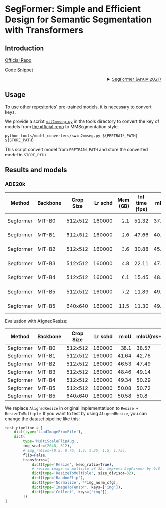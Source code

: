# SegFormer: Simple and Efficient Design for Semantic Segmentation with Transformers

## Introduction

<!-- [ALGORITHM] -->

<a href="https://github.com/NVlabs/SegFormer">Official Repo</a>

<a href="https://github.com/open-mmlab/mmsegmentation/blob/v0.17.0/mmseg/models/backbones/mit.py#L246">Code Snippet</a>

<details>
<summary align="right"><a href="https://arxiv.org/abs/2105.15203">SegFormer (ArXiv'2021)</a></summary>

```latex
@article{xie2021segformer,
  title={SegFormer: Simple and Efficient Design for Semantic Segmentation with Transformers},
  author={Xie, Enze and Wang, Wenhai and Yu, Zhiding and Anandkumar, Anima and Alvarez, Jose M and Luo, Ping},
  journal={arXiv preprint arXiv:2105.15203},
  year={2021}
}
```

</details>

## Usage

To use other repositories' pre-trained models, it is necessary to convert keys.

We provide a script [`mit2mmseg.py`](../../tools/model_converters/mit2mmseg.py) in the tools directory to convert the key of models from [the official repo](https://github.com/NVlabs/SegFormer) to MMSegmentation style.

```shell
python tools/model_converters/swin2mmseg.py ${PRETRAIN_PATH} ${STORE_PATH}
```

This script convert model from `PRETRAIN_PATH` and store the converted model in `STORE_PATH`.

## Results and models

### ADE20k

| Method | Backbone | Crop Size | Lr schd | Mem (GB) | Inf time (fps) | mIoU | mIoU(ms+flip) | config | download |
| ------ | -------- | --------- | ------: | -------: | -------------- | ---: | ------------- | ------ | -------- |
|Segformer | MIT-B0 | 512x512 | 160000 | 2.1 | 51.32 | 37.41 | 38.34 | [config](https://github.com/open-mmlab/mmsegmentation/blob/master/configs/segformer/segformer_mit-b0_512x512_160k_ade20k.py) | [model](https://download.openmmlab.com/mmsegmentation/v0.5/segformer/segformer_mit-b0_512x512_160k_ade20k/segformer_mit-b0_512x512_160k_ade20k_20210726_101530-8ffa8fda.pth) &#124; [log](https://download.openmmlab.com/mmsegmentation/v0.5/segformer/segformer_mit-b0_512x512_160k_ade20k/segformer_mit-b0_512x512_160k_ade20k_20210726_101530.log.json) |
|Segformer | MIT-B1 | 512x512 | 160000 | 2.6 | 47.66 | 40.97 | 42.54 | [config](https://github.com/open-mmlab/mmsegmentation/blob/master/configs/segformer/segformer_mit-b1_512x512_160k_ade20k.py) | [model](https://download.openmmlab.com/mmsegmentation/v0.5/segformer/segformer_mit-b1_512x512_160k_ade20k/segformer_mit-b1_512x512_160k_ade20k_20210726_112106-d70e859d.pth) &#124; [log](https://download.openmmlab.com/mmsegmentation/v0.5/segformer/segformer_mit-b1_512x512_160k_ade20k/segformer_mit-b1_512x512_160k_ade20k_20210726_112106.log.json) |
|Segformer | MIT-B2 | 512x512 | 160000 | 3.6 | 30.88 | 45.58 | 47.03 | [config](https://github.com/open-mmlab/mmsegmentation/blob/master/configs/segformer/segformer_mit-b2_512x512_160k_ade20k.py) | [model](https://download.openmmlab.com/mmsegmentation/v0.5/segformer/segformer_mit-b2_512x512_160k_ade20k/segformer_mit-b2_512x512_160k_ade20k_20210726_112103-cbd414ac.pth) &#124; [log](https://download.openmmlab.com/mmsegmentation/v0.5/segformer/segformer_mit-b2_512x512_160k_ade20k/segformer_mit-b2_512x512_160k_ade20k_20210726_112103.log.json) |
|Segformer | MIT-B3 | 512x512 | 160000 | 4.8 | 22.11 | 47.82 | 48.81 | [config](https://github.com/open-mmlab/mmsegmentation/blob/master/configs/segformer/segformer_mit-b3_512x512_160k_ade20k.py) | [model](https://download.openmmlab.com/mmsegmentation/v0.5/segformer/segformer_mit-b3_512x512_160k_ade20k/segformer_mit-b3_512x512_160k_ade20k_20210726_081410-962b98d2.pth) &#124; [log](https://download.openmmlab.com/mmsegmentation/v0.5/segformer/segformer_mit-b3_512x512_160k_ade20k/segformer_mit-b3_512x512_160k_ade20k_20210726_081410.log.json) |
|Segformer | MIT-B4 | 512x512 | 160000 | 6.1 | 15.45 | 48.46 | 49.76 | [config](https://github.com/open-mmlab/mmsegmentation/blob/master/configs/segformer/segformer_mit-b4_512x512_160k_ade20k.py) | [model](https://download.openmmlab.com/mmsegmentation/v0.5/segformer/segformer_mit-b4_512x512_160k_ade20k/segformer_mit-b4_512x512_160k_ade20k_20210728_183055-7f509d7d.pth) &#124; [log](https://download.openmmlab.com/mmsegmentation/v0.5/segformer/segformer_mit-b4_512x512_160k_ade20k/segformer_mit-b4_512x512_160k_ade20k_20210728_183055.log.json) |
|Segformer | MIT-B5 | 512x512 | 160000 | 7.2 | 11.89 | 49.13 | 50.22 | [config](https://github.com/open-mmlab/mmsegmentation/blob/master/configs/segformer/segformer_mit-b5_512x512_160k_ade20k.py) | [model](https://download.openmmlab.com/mmsegmentation/v0.5/segformer/segformer_mit-b5_512x512_160k_ade20k/segformer_mit-b5_512x512_160k_ade20k_20210726_145235-94cedf59.pth) &#124; [log](https://download.openmmlab.com/mmsegmentation/v0.5/segformer/segformer_mit-b5_512x512_160k_ade20k/segformer_mit-b5_512x512_160k_ade20k_20210726_145235.log.json) |
|Segformer | MIT-B5 | 640x640 | 160000 | 11.5 | 11.30 | 49.62 | 50.36 | [config](https://github.com/open-mmlab/mmsegmentation/blob/master/configs/segformer/segformer_mit-b5_640x640_160k_ade20k.py) | [model](https://download.openmmlab.com/mmsegmentation/v0.5/segformer/segformer_mit-b5_640x640_160k_ade20k/segformer_mit-b5_640x640_160k_ade20k_20210801_121243-41d2845b.pth) &#124; [log](https://download.openmmlab.com/mmsegmentation/v0.5/segformer/segformer_mit-b5_640x640_160k_ade20k/segformer_mit-b5_640x640_160k_ade20k_20210801_121243.log.json) |

Evaluation with AlignedResize:

  | Method | Backbone | Crop Size | Lr schd | mIoU | mIoU(ms+flip) |
  | ------ | -------- | --------- | ------: | ---: | ------------- |
  |Segformer | MIT-B0 | 512x512 | 160000 | 38.1  | 38.57 |
  |Segformer | MIT-B1 | 512x512 | 160000 | 41.64 | 42.76 |
  |Segformer | MIT-B2 | 512x512 | 160000 | 46.53 | 47.49 |
  |Segformer | MIT-B3 | 512x512 | 160000 | 48.46 | 49.14 |
  |Segformer | MIT-B4 | 512x512 | 160000 | 49.34 | 50.29 |
  |Segformer | MIT-B5 | 512x512 | 160000 | 50.08 | 50.72 |
  |Segformer | MIT-B5 | 640x640 | 160000 | 50.58 | 50.8  |

We replace `AlignedResize` in original implementatiuon to `Resize + ResizeToMultiple`. If you want to test by
using `AlignedResize`, you can change the dataset pipeline like this:

```python
test_pipeline = [
    dict(type='LoadImageFromFile'),
    dict(
        type='MultiScaleFlipAug',
        img_scale=(2048, 512),
        # img_ratios=[0.5, 0.75, 1.0, 1.25, 1.5, 1.75],
        flip=False,
        transforms=[
            dict(type='Resize', keep_ratio=True),
            # resize image to multiple of 32, improve SegFormer by 0.5-1.0 mIoU.
            dict(type='ResizeToMultiple', size_divisor=32),
            dict(type='RandomFlip'),
            dict(type='Normalize', **img_norm_cfg),
            dict(type='ImageToTensor', keys=['img']),
            dict(type='Collect', keys=['img']),
        ])
]
```
